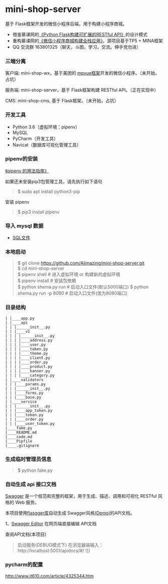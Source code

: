 # mini-shop-server
基于 Flask框架开发的微信小程序后端，用于构建小程序商城。
* 借鉴慕课网的[《Python Flask构建可扩展的RESTful API》](http://coding.imooc.com/class/220.html)的设计模式
* 重构慕课网的[《微信小程序商城构建全栈应用》](https://coding.imooc.com/learn/list/97.html)，源项目基于TP5 + MINA框架
* QQ 交流群 163801325（聊天，斗图，学习，交流。伸手党勿进）


### 三端分离
客户端: mini-shop-wx，基于美团的 [mpvue框架](http://mpvue.com/)开发的微信小程序。（未开始，占坑）

服务端: mini-shop-server，基于 Flask框架构建 RESTful API。（正在实现中）

CMS: mini-shop-cms, 基于 Flask框架。（未开始，占坑）

### 开发工具
* Python 3.6（虚拟环境：pipenv）
* MySQL
* PyCharm（开发工具）
* Navicat（数据库可视化管理工具）

### pipenv的安装
[《pipenv 的用法指南》](https://www.jianshu.com/p/00af447f0005)

如果还未安装pip3包管理工具，请先执行如下语句
> $ sudo apt install python3-pip

安装 pipenv
> $ pip3 install pipenv

### 导入 mysql 数据
* [SQL文件](https://github.com/bodanli159951/mini-shop-server/blob/master/zerd.sql)

### 本地启动
> $ git clone https://github.com/Alimazing/mini-shop-server.git <br>
$ cd mini-shop-server <br>
$ pipenv shell # 进入虚拟环境 or 构建新的虚拟环境<br>
$ pipenv install # 安装包依赖<br>
$ python shema.py run # 启动入口文件(默认5000端口)
$ python shema.py run -p 8080 # 启动入口文件(改为8080端口)

### 目录结构
```
| |____app.py
| |____api
| | |______init__.py
| | |____v1
| | | |______init__.py
| | | |____address.py
| | | |____user.py
| | | |____token.py
| | | |____theme.py
| | | |____client.py
| | | |____order.py
| | | |____product.py
| | | |____banner.py
| | | |____category.py
| |____validators
| | |____params.py
| | |______init__.py
| | |____forms.py
| | |____base.py
| |____service
| | |______init__.py
| | |____app_token.py
| | |____token.py
| | |____order.py
| | |____user_token.py
|____fake.py
|____README.md
|____code.md
|____Pipfile
|____.gitignore
```

### 生成临时管理员信息 
> $ python fake.py

### 自动生成 api 接口文档
[Swagger](https://swagger.io/) 是一个规范和完整的框架，用于生成、描述、调用和可视化 RESTful 风格的 Web 服务。

本项目使用[flasgger库](https://github.com/rochacbruno/flasgger)自动生成 Swagger风格[(Demo)](https://editor.swagger.io/?_ga=2.211085136.492521077.1539840591-1920768432.1536803925)的API文档。

1、[Swagger Editor](http://editor.swagger.io/) 在网页端直接编辑 API文档

查阅API文档(本项目)
> 启动服务(DEBUG模式下)
> 在浏览器端输入：http://localhost:5001/apidocs/#/
![]

### pycharm的配置
http://www.it610.com/article/4325344.htm